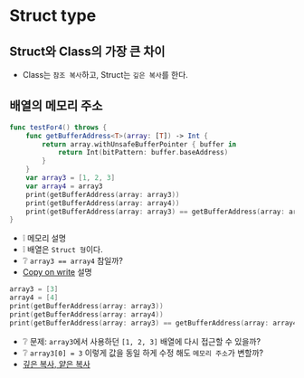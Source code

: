 # Struct type
## Struct와 Class의 가장 큰 차이
* Class는 `참조 복사`하고, Struct는 `깊은 복사`를 한다.

## 배열의 메모리 주소
```swift
func testFor4() throws {
    func getBufferAddress<T>(array: [T]) -> Int {
        return array.withUnsafeBufferPointer { buffer in
            return Int(bitPattern: buffer.baseAddress)
        }
    }
    var array3 = [1, 2, 3]
    var array4 = array3
    print(getBufferAddress(array: array3))
    print(getBufferAddress(array: array4))
    print(getBufferAddress(array: array3) == getBufferAddress(array: array4))
}
```
* ❕ 메모리 설명
* ❕ 배열은 `Struct 형`이다.
* ❔ `array3 == array4` 참일까?
* [Copy on write](https://icksw.tistory.com/256) 설명

```swift
array3 = [3]
array4 = [4]
print(getBufferAddress(array: array3))
print(getBufferAddress(array: array4))
print(getBufferAddress(array: array3) == getBufferAddress(array: array4))
```
* ❔ 문제: `array3`에서 사용하던 `[1, 2, 3]` 배열에 다시 접근할 수 있을까?
* ❔ `array3[0] = 3` 이렇게 값을 동일 하게 수정 해도 `메모리 주소`가 변할까?
* [깊은 복사, 얕은 복사](https://velog.io/@ellyheetov/Shallow-Copy-VS-Deep-Copy)
